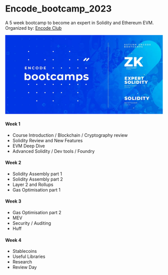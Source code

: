 # Encode_bootcamp_2023
A 5 week bootcamp to become an expert in Solidity and Ethereum EVM. Organized by: [Encode Club](https://encode.club)

![Bootcamp 2023](/images/Intro_Course.jpg "Solidity Expert")

#### Week 1

- Course Introduction / Blockchain / Cryptography review
- Solidity Review and New Features
- EVM Deep Dive
- Advanced Solidity / Dev tools / Foundry

#### Week 2

- Solidity Assembly part 1
- Solidity Assembly part 2
- Layer 2 and Rollups
- Gas Optimisation part 1

#### Week 3

- Gas Optimisation part 2
- MEV
- Security / Auditing
- Huff

#### Week 4

- Stablecoins
- Useful Libraries
- Research
- Review Day